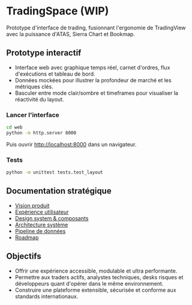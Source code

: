 # TradingSpace (WIP)

Prototype d'interface de trading, fusionnant l'ergonomie de TradingView avec la puissance d'ATAS, Sierra Chart et Bookmap.

## Prototype interactif
- Interface web avec graphique temps réel, carnet d'ordres, flux d'exécutions et tableau de bord.
- Données mockées pour illustrer la profondeur de marché et les métriques clés.
- Basculer entre mode clair/sombre et timeframes pour visualiser la réactivité du layout.

### Lancer l'interface
```bash
cd web
python -m http.server 8000
```
Puis ouvrir [http://localhost:8000](http://localhost:8000) dans un navigateur.

### Tests
```bash
python -m unittest tests.test_layout
```

## Documentation stratégique
- [Vision produit](docs/product-vision.md)
- [Expérience utilisateur](docs/ui/experience.md)
- [Design system & composants](docs/ui/components.md)
- [Architecture système](docs/architecture/system-architecture.md)
- [Pipeline de données](docs/data/market-data-pipeline.md)
- [Roadmap](docs/roadmap.md)

## Objectifs
- Offrir une expérience accessible, modulable et ultra performante.
- Permettre aux traders actifs, analystes techniques, desks risques et développeurs quant d'opérer dans le même environnement.
- Construire une plateforme extensible, sécurisée et conforme aux standards internationaux.
